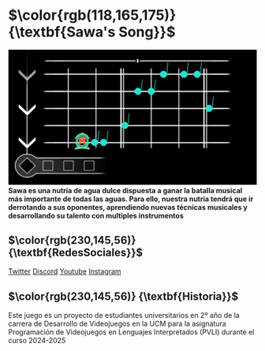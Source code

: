 # $\color{rgb(118,165,175)} {\textbf{Sawa's Song}}$
![Screenshot of Sawa's Song game](assets/img/Sawa'sSongGameImage.png)
${\textbf{
Sawa es una nutria de agua dulce dispuesta a ganar la batalla musical más importante de todas las aguas. 
}}$
${\textbf{
Para ello, nuestra nutria tendrá que ir derrotando a sus oponentes, aprendiendo nuevas técnicas musicales y desarrollando su 
}}$
${\textbf{
talento con multiples instrumentos
}}$

## $\color{rgb(230,145,56)} {\textbf{RedesSociales}}$
[Twitter](https://x.com/FathomGames1)
[Discord](https://discord.gg/Fqsc9G9W)
[Youtube](https://www.youtube.com/channel/UCYzZh8CjlzoX60kzE2s3ylw)
[Instagram](https://www.instagram.com/fathomgames1/)

## $\color{rgb(230,145,56)} {\textbf{Historia}}$
Este juego es un proyecto de estudiantes universitarios en 2º año de la carrera de Desarrollo de Videojuegos en la UCM para la asignatura Programación de Videojuegos en Lenguajes Interpretados (PVLI) durante el curso 2024-2025
